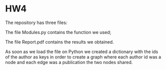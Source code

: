 # HW4

The repository has three files:

The file Modules.py contains the function we used;

The file Report.pdf contains the results we obtained.

As soon as we load the file on Python we created a dictionary with the ids of the author as keys in order to create a graph where each author id was a node and each edge was a publication the two nodes shared.

